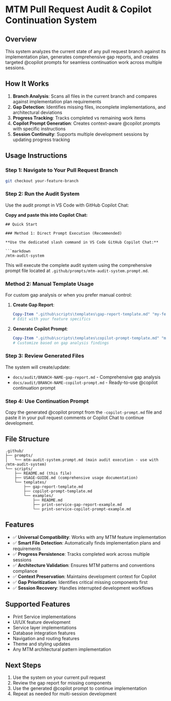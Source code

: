 # MTM Pull Request Audit & Copilot Continuation System

## Overview

This system analyzes the current state of any pull request branch against its implementation plan, generates comprehensive gap reports, and creates targeted @copilot prompts for seamless continuation work across multiple sessions.

## How It Works

1. **Branch Analysis**: Scans all files in the current branch and compares against implementation plan requirements
2. **Gap Detection**: Identifies missing files, incomplete implementations, and architectural deviations
3. **Progress Tracking**: Tracks completed vs remaining work items
4. **Copilot Prompt Generation**: Creates context-aware @copilot prompts with specific instructions
5. **Session Continuity**: Supports multiple development sessions by updating progress tracking

## Usage Instructions

### Step 1: Navigate to Your Pull Request Branch
```bash
git checkout your-feature-branch
```

### Step 2: Run the Audit System
Use the audit prompt in VS Code with GitHub Copilot Chat:

**Copy and paste this into Copilot Chat:**
```
## Quick Start

### Method 1: Direct Prompt Execution (Recommended)

**Use the dedicated slash command in VS Code GitHub Copilot Chat:**

```markdown
/mtm-audit-system
```

This will execute the complete audit system using the comprehensive prompt file located at `.github/prompts/mtm-audit-system.prompt.md`.

### Method 2: Manual Template Usage

For custom gap analysis or when you prefer manual control:

1. **Create Gap Report**:
   ```powershell
   Copy-Item ".github\scripts\templates\gap-report-template.md" "my-feature-gap-report.md"
   # Edit with your feature specifics
   ```

2. **Generate Copilot Prompt**:
   ```powershell  
   Copy-Item ".github\scripts\templates\copilot-prompt-template.md" "my-feature-copilot.md"
   # Customize based on gap analysis findings
   ```

### Step 3: Review Generated Files
The system will create/update:
- `docs/audit/BRANCH-NAME-gap-report.md` - Comprehensive gap analysis
- `docs/audit/BRANCH-NAME-copilot-prompt.md` - Ready-to-use @copilot continuation prompt

### Step 4: Use Continuation Prompt
Copy the generated @copilot prompt from the `-copilot-prompt.md` file and paste it in your pull request comments or Copilot Chat to continue development.

## File Structure
```
.github/
├── prompts/
│   └── mtm-audit-system.prompt.md (main audit execution - use with /mtm-audit-system)
└── scripts/
    ├── README.md (this file)
    ├── USAGE-GUIDE.md (comprehensive usage documentation)
    └── templates/
        ├── gap-report-template.md
        ├── copilot-prompt-template.md
        └── examples/
            ├── README.md
            ├── print-service-gap-report-example.md
            └── print-service-copilot-prompt-example.md
```

## Features

- ✅ **Universal Compatibility**: Works with any MTM feature implementation
- ✅ **Smart File Detection**: Automatically finds implementation plans and requirements
- ✅ **Progress Persistence**: Tracks completed work across multiple sessions  
- ✅ **Architecture Validation**: Ensures MTM patterns and conventions compliance
- ✅ **Context Preservation**: Maintains development context for Copilot
- ✅ **Gap Prioritization**: Identifies critical missing components first
- ✅ **Session Recovery**: Handles interrupted development workflows

## Supported Features

- Print Service implementations
- UI/UX feature development
- Service layer implementations
- Database integration features
- Navigation and routing features
- Theme and styling updates
- Any MTM architectural pattern implementation

## Next Steps

1. Use the system on your current pull request
2. Review the gap report for missing components
3. Use the generated @copilot prompt to continue implementation
4. Repeat as needed for multi-session development